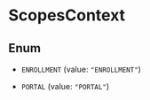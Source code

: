 

# ScopesContext

## Enum


* `ENROLLMENT` (value: `"ENROLLMENT"`)

* `PORTAL` (value: `"PORTAL"`)



